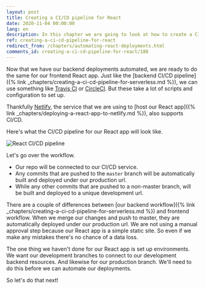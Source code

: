```yaml
---
layout: post
title: Creating a CI/CD pipeline for React
date: 2020-11-04 00:00:00
lang: en
description: In this chapter we are going to look at how to create a CI/CD pipeline for our React app. We'll be using a service called Netlify for this. And we'll be using a branch based Git workflow.
ref: creating-a-ci-cd-pipeline-for-react
redirect_from: /chapters/automating-react-deployments.html
comments_id: creating-a-ci-cd-pipeline-for-react/188
---
```


Now that we have our backend deployments automated, we are ready to do the same for our frontend React app. Just like the [backend CI/CD pipeline]({% link _chapters/creating-a-ci-cd-pipeline-for-serverless.md %}), we can use something like [Travis CI](https://travis-ci.org) or [CircleCI](https://circleci.com). But these take a lot of scripts and configuration to set up.

Thankfully [Netlify](https://www.netlify.com), the service that we are using to [host our React app]({% link _chapters/deploying-a-react-app-to-netlify.md %}), also supports CI/CD.

Here's what the CI/CD pipeline for our React app will look like.

![React CI/CD pipeline](/assets/diagrams/react-ci-cd-pipeline.png)

Let's go over the workflow.

- Our repo will be connected to our CI/CD service.
- Any commits that are pushed to the `master` branch will be automatically built and deployed under our production url.
- While any other commits that are pushed to a non-master branch, will be built and deployed to a unique development url.

There are a couple of differences between [our backend workflow]({% link _chapters/creating-a-ci-cd-pipeline-for-serverless.md %}) and frontend workflow. When we merge our changes and push to master, they are automatically deployed under our production url. We are not using a manual approval step because our React app is a simple static site. So even if we make any mistakes there's no chance of a data loss.

The one thing we haven't done for our React app is set up environments. We want our development branches to connect to our development backend resources. And likewise for our production branch. We'll need to do this before we can automate our deployments.

So let's do that next!
